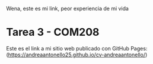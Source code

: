 Wena, este es mi link, peor experiencia de mi vida


# Tarea 3 - COM208

Este es el link a mi sitio web publicado con GitHub Pages:  
(https://andreaantonello25.github.io/cv-andreaantonello/)
